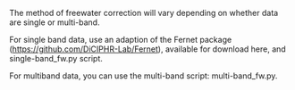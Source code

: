 The method of freewater correction will vary depending on whether data are single or multi-band.

For single band data, use an adaption of the Fernet package (https://github.com/DiCIPHR-Lab/Fernet), available for download here, and single-band_fw.py script.

For multiband data, you can use the multi-band script: multi-band_fw.py.

